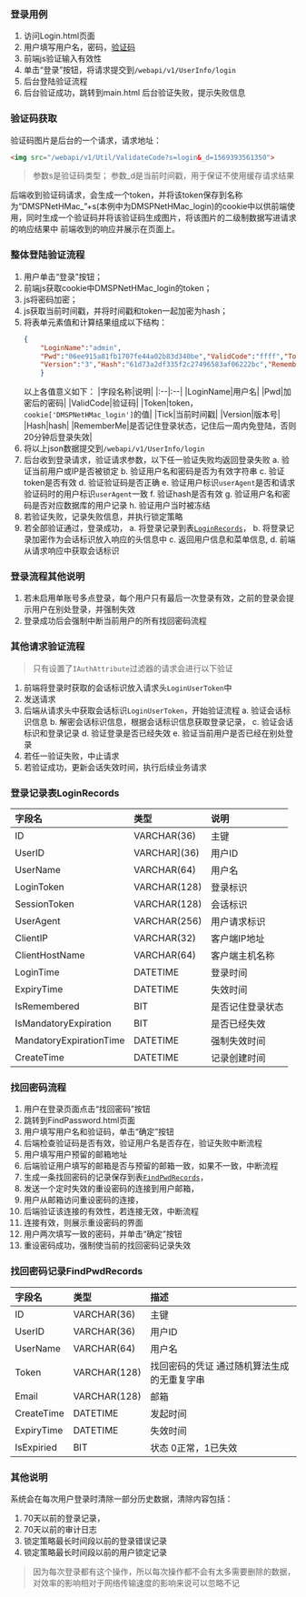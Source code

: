 
### 登录用例
1. 访问Login.html页面
2. 用户填写用户名，密码，[验证码](#验证码获取)
3. 前端js验证输入有效性
4. 单击“登录”按钮，将请求提交到`/webapi/v1/UserInfo/login`
5. 后台登陆验证流程
6. 后台验证成功，跳转到main.html
    后台验证失败，提示失败信息

### 验证码获取
验证码图片是后台的一个请求，请求地址：
```html
<img src="/webapi/v1/Util/ValidateCode?s=login&_d=1569393561350">
```
>参数s是验证码类型；
参数_d是当前时间戳，用于保证不使用缓存请求结果

后端收到验证码请求，会生成一个token，并将该token保存到名称为“DMSPNetHMac_”+s(本例中为DMSPNetHMac_login)的cookie中以供前端使用，同时生成一个验证码并将该验证码生成图片，将该图片的二级制数据写进请求的响应结果中
前端收到的响应并展示在页面上。

### 整体登陆验证流程
1. 用户单击“登录”按钮；
2. 前端js获取cookie中DMSPNetHMac_login的token；
3. js将密码加密；
4. js获取当前时间戳，并将时间戳和token一起加密为hash；
5. 将表单元素值和计算结果组成以下结构：
    ```json
    {
        "LoginName":"admin",
        "Pwd":"06ee915a81fb1707fe44a02b83d340be","ValidCode":"ffff","Token":"597b03ad8e9e4d06a8e82f1c27f87cf0","Tick":1569393659312,
        "Version":"3","Hash":"61d73a2df335f2c27496583af06222bc","RememberMe":false
        }
    ```
    以上各值意义如下：
    |字段名称|说明|
    |:--|:--|
    |LoginName|用户名|
    |Pwd|加密后的密码|
    |ValidCode|验证码|
    |Token|token，`cookie['DMSPNetHMac_login']`的值|
    |Tick|当前时间戳|
    |Version|版本号|
    |Hash|hash|
    |RememberMe|是否记住登录状态，记住后一周内免登陆，否则20分钟后登录失效|
6. 将以上json数据提交到`/webapi/v1/UserInfo/login`
7. 后台收到登录请求，验证请求参数，以下任一验证失败均返回登录失败
    a. 验证当前用户或IP是否被锁定
    b. 验证用户名和密码是否为有效字符串
    c. 验证token是否有效
    d. 验证验证码是否正确
    e. 验证用户标识`userAgent`是否和请求验证码时的用户标识`userAgent`一致
    f. 验证hash是否有效
    g. 验证用户名和密码是否对应数据库的用户记录
    h. 验证用户当时被冻结
8. 若验证失败，记录失败信息，并执行锁定策略
9. 若全部验证通过，登录成功，
    a. 将登录记录到表[`LoginRecords`](#登录记录表)，
    b. 将登录记录加密作为会话标识放入响应的头信息中
    c. 返回用户信息和菜单信息,
    d. 前端从请求响应中获取会话标识

### 登录流程其他说明
1. 若未启用单账号多点登录，每个用户只有最后一次登录有效，之前的登录会提示用户在别处登录，并强制失效
2. 登录成功后会强制中断当前用户的所有找回密码流程

### 其他请求验证流程
>只有设置了`IAuthAttribute`过滤器的请求会进行以下验证

1. 前端将登录时获取的会话标识放入请求头`LoginUserToken`中
2. 发送请求
3. 后端从请求头中获取会话标识`LoginUserToken`，开始验证流程
    a. 验证会话标识信息
    b. 解密会话标识信息，根据会话标识信息获取登录记录，
    c. 验证会话标识和登录记录
    d. 验证登录是否已经失效
    e. 验证当前用户是否已经在别处登录
4. 若任一验证失败，中止请求
5. 若验证成功，更新会话失效时间，执行后续业务请求

### 登录记录表LoginRecords

|字段名|类型|说明|
|:--|:--|:--|
|ID|VARCHAR(36)|主键|
|UserID|VARCHAR](36)|用户ID|
|UserName|VARCHAR(64)|用户名|
|LoginToken|VARCHAR(128)|登录标识|
|SessionToken|VARCHAR(128)|会话标识|
|UserAgent|VARCHAR(256)|用户请求标识|
|ClientIP|VARCHAR(32)|客户端IP地址|
|ClientHostName|VARCHAR(64) |客户端主机名称|
|LoginTime|DATETIME |登录时间|
|ExpiryTime|DATETIME |失效时间|
|IsRemembered|BIT |是否记住登录状态|
|IsMandatoryExpiration|BIT|是否已经失效|
|MandatoryExpirationTime|DATETIME|强制失效时间|
|CreateTime|DATETIME|记录创建时间|


### 找回密码流程
1. 用户在登录页面点击“找回密码”按钮
2. 跳转到FindPassword.html页面
3. 用户填写用户名和验证码，单击“确定”按钮
4. 后端检查验证码是否有效，验证用户名是否存在，验证失败中断流程
5. 用户填写用户预留的邮箱地址
6. 后端验证用户填写的邮箱是否与预留的邮箱一致，如果不一致，中断流程
7. 生成一条找回密码的记录保存到表[`FindPwdRecords`](#找回密码记录)，
8. 发送一个定时失效的重设密码的连接到用户邮箱，
9. 用户从邮箱访问重设密码的连接，
10. 后端验证该连接的有效性，若连接无效，中断流程
11. 连接有效，则展示重设密码的界面
12. 用户两次填写一致的密码，并单击“确定”按钮
13. 重设密码成功，强制使当前的找回密码记录失效

### 找回密码记录FindPwdRecords
|字段名	|类型	|描述	|
|:--|:--|:--|
|ID	|VARCHAR(36)	|主键	|
|UserID	|VARCHAR(36)	|用户ID	|
|UserName|	VARCHAR(64)	|用户名	|
|Token|VARCHAR(128)|找回密码的凭证	通过随机算法生成的无重复字串|
|Email|VARCHAR(128)|邮箱	|
|CreateTime|	DATETIME|	发起时间	|
|ExpiryTime|	DATETIME|	失效时间	|
|IsExpiried|	BIT	|状态	0正常，1已失效|

### 其他说明
系统会在每次用户登录时清除一部分历史数据，清除内容包括：
1. 70天以前的登录记录，
2. 70天以前的审计日志
3. 锁定策略最长时间段以前的登录错误记录
4. 锁定策略最长时间段以前的用户锁定记录

>因为每次登录都有这个操作，所以每次操作都不会有太多需要删除的数据，对效率的影响相对于网络传输速度的影响来说可以忽略不记


